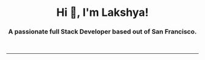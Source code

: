 <h1 align="center">Hi 👋, I'm Lakshya!</h1>
<h3 align="center">A passionate full Stack Developer based out of San Francisco.</h3>
  <br>
  <hr>
<!-- <section align="center">
  <a href="https://roadmap.sh"><img src="https://api.roadmap.sh/v1-badge/tall/6538a98c035e8d1be736bfeb?variant=dark" alt="roadmap.sh"/>    </a>

<br>
  <a href="https://awesome-github-stats.azurewebsites.net/index.html??cardType=github&theme=github-dark&preferLogin=false&Border=DD4EDA">
    <img alt="LaxRaj's GitHub Stats" src="https://awesome-github-stats.azurewebsites.net/user-stats/LaxRaj?cardType=github&theme=github-dark&preferLogin=false&Border=DD4EDA" />
  </a>
</section>

[![Anurag's GitHub stats](https://github-readme-stats.vercel.app/api?username=LaxRaj)](https://github.com/anuraghazra/github-readme-stats)
 -->
<!--START_SECTION:waka-->
<!--END_SECTION:waka-->

